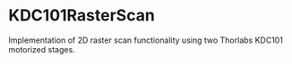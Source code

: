 # KDC101RasterScan
Implementation of 2D raster scan functionality using two Thorlabs KDC101 motorized stages.
